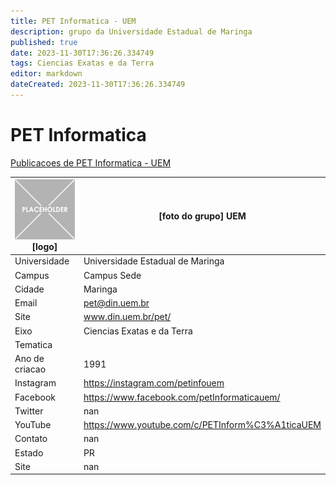 ```yaml
---
title: PET Informatica - UEM
description: grupo da Universidade Estadual de Maringa
published: true
date: 2023-11-30T17:36:26.334749
tags: Ciencias Exatas e da Terra
editor: markdown
dateCreated: 2023-11-30T17:36:26.334749
---
```


# PET Informatica

[Publicacoes de PET Informatica - UEM](/atividade/248PETInformaticaUEM/feed.md)

| ![placeholder.png](/placeholder.png) [logo] | [foto do grupo] UEM         |
| ------------------------------------------- | ------------------------------------------------- |
| Universidade                                | Universidade Estadual de Maringa      |
| Campus                                      | Campus Sede            |
| Cidade                                      | Maringa             |
| Email                                       | pet@din.uem.br             |
| Site                                        | www.din.uem.br/pet/              |
| Eixo                                        | Ciencias Exatas e da Terra              |
| Tematica                                    |           |
| Ano de criacao                              | 1991        |
| Instagram                                   | https://instagram.com/petinfouem         |
| Facebook                                    | https://www.facebook.com/petInformaticauem/          |
| Twitter                                     | nan           |
| YouTube                                     | https://www.youtube.com/c/PETInform%C3%A1ticaUEM           |
| Contato                                     | nan         |
| Estado                                      |  PR            |
| Site                                        | nan |
